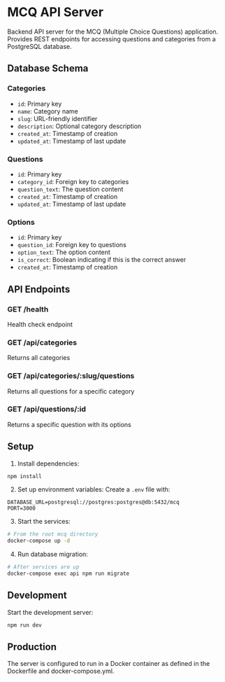 # MCQ API Server

Backend API server for the MCQ (Multiple Choice Questions) application. Provides REST endpoints for accessing questions and categories from a PostgreSQL database.

## Database Schema

### Categories
- `id`: Primary key
- `name`: Category name
- `slug`: URL-friendly identifier
- `description`: Optional category description
- `created_at`: Timestamp of creation
- `updated_at`: Timestamp of last update

### Questions
- `id`: Primary key
- `category_id`: Foreign key to categories
- `question_text`: The question content
- `created_at`: Timestamp of creation
- `updated_at`: Timestamp of last update

### Options
- `id`: Primary key
- `question_id`: Foreign key to questions
- `option_text`: The option content
- `is_correct`: Boolean indicating if this is the correct answer
- `created_at`: Timestamp of creation

## API Endpoints

### GET /health
Health check endpoint

### GET /api/categories
Returns all categories

### GET /api/categories/:slug/questions
Returns all questions for a specific category

### GET /api/questions/:id
Returns a specific question with its options

## Setup

1. Install dependencies:
```bash
npm install
```

2. Set up environment variables:
Create a `.env` file with:
```
DATABASE_URL=postgresql://postgres:postgres@db:5432/mcq
PORT=3000
```

3. Start the services:
```bash
# From the root mcq directory
docker-compose up -d
```

4. Run database migration:
```bash
# After services are up
docker-compose exec api npm run migrate
```

## Development

Start the development server:
```bash
npm run dev
```

## Production

The server is configured to run in a Docker container as defined in the Dockerfile and docker-compose.yml.
